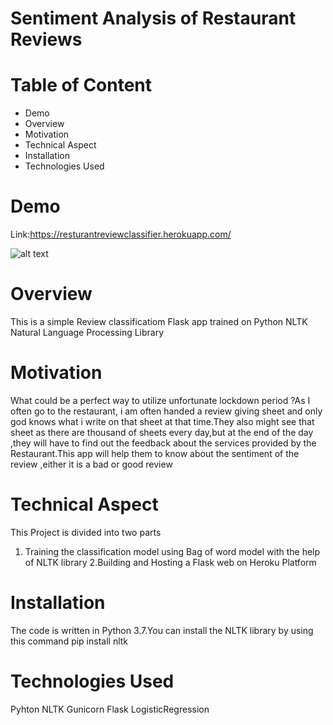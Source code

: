 # Sentiment Analysis of Restaurant Reviews

# Table of Content
- Demo 
- Overview 
- Motivation
- Technical Aspect
- Installation
- Technologies Used
# Demo
Link:https://resturantreviewclassifier.herokuapp.com/

![alt text](https://images.pexels.com/photos/6267/menu-restaurant-vintage-table.jpg?auto=compress&cs=tinysrgb&dpr=1&w=500)

# Overview
This is a simple Review classificatiom Flask app trained on Python NLTK Natural Language Processing Library

# Motivation
What could be a perfect way to utilize unfortunate lockdown period ?As I often go to the restaurant, i  am often handed a review giving sheet and only god knows what i write on that sheet at that time.They also might see that sheet as there are thousand of sheets every day,but at the end of the day ,they will have to find out the feedback about the services provided by the Restaurant.This app will help them to know about the sentiment of the review ,either it is a bad or good review 

# Technical Aspect
This  Project is divided into two parts
1. Training the classification model using Bag of word model with the help of NLTK library
2.Building and Hosting a Flask web on Heroku Platform

# Installation
The code is written in Python 3.7.You can install the NLTK library by using this command
pip install nltk

# Technologies Used

Pyhton 
NLTK
Gunicorn
Flask
LogisticRegression

